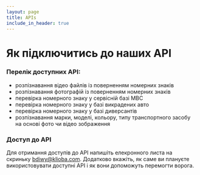 ```yaml
---
layout: page
title: APIs
include_in_header: true
---
```


# Як підключитись до наших API

### Перелік доступних АРІ:
* розпізнавання відео файлів із поверненням номерних знаків
* розпізнавання фотографій із поверненням номерних знаків
* перевірка номерного знаку у сервісній базі МВС
* перевірка номерного знаку у базі викрадених авто
* перевірка номерного знаку у базі диверсантів
* розпізнавання марки, моделі, кольору, типу транспортного засобу на основі фото чи відео зображення

### Доступ до API
Для отримання доступів до API напишіть елекронного листа на скриньку [bdiwy@klioba.com](mailto:bdiwy@klioba.com). Додатково вкажіть, як саме ви плануєте використовувати доступні АРІ і як вони допоможуть перемогти ворога. 
